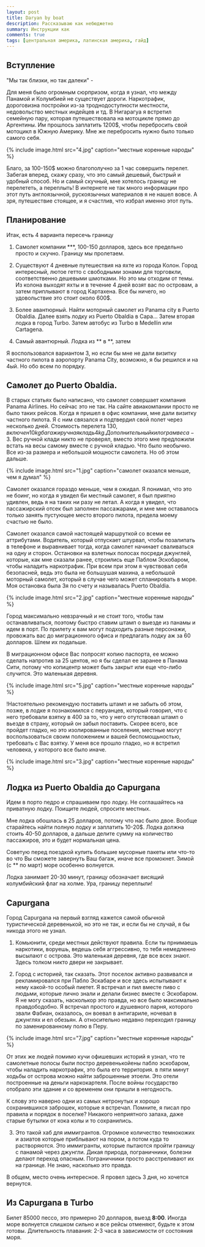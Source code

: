 ```yaml
---
layout: post
title: Daryan by boat
description: Рассказываю как небюджетно 
summary: Инструкции как 
comments: true
tags: [центральная америка, латинская америка, гайд]
---
```


## Вступление
"Мы так близки, но так далеки" - 

Для меня было огромным сюрпризом, когда я узнал, что между Панамой и Колумбией не существует дороги. Наркотрафик, дороговизна постройки из-за троднодоступности местности, недовольство местных индейцев и тд. В Нигарагуа я встретил семейную пару, которая путешествовала на мотоцикле прямо до Аргентины. Им прошлось заплатить 1200$, чтобы перебросить свой мотоцикл в Южную Америку. Мне же перебросить нужно было только самого себя.

{% 
  include image.html 
  src="4.jpg"
  caption="местные коренные народы"
%}

Благо, за 100-150$ можно благополучно за 1 час совершить перелет. Забегая вперед, скажу сразу, что это самый дешевый, быстрый и удобный способ. Но и самый скучный, мне хотелось границу не перелететь, а переплыть! В интернете не так много информации про этот путь англоязычной, рускоязычных материалов я не нашел вовсе. А зря, путешествие стоящее, и я счастлив, что избрал именно этот путь.

## Планирование
Итак, есть 4 варианта пересечь границу

1. Самолет компании ***, 100-150 долларов, здесь все предельно просто и скучно. Границу мы пролетаем. 

2. Существуют 4 дневные путешествия на яхте из города Колон. Город интересный, лютое гетто с свободными зонами для торговкли, соответственно дешевыми шмотками. Но это мы отходим от темы. Из колона выходят яхты и в течение 4 дней возят вас по островам, а затем приплывают в город Картахена. Все бы ничего, но удовольствие это стоит около 600$. 

3. Более авантюрный. Найти моторный самолет из Panama city в Puerto Obaldia. Далее взять лодку из Puerto Obaldia в Capa... Затем вторая лодка в город Turbo. Затем автобус из Turbo в Medellin или Cartagena.

4. Самый авантюрный. Лодка из ** в **, затем

Я воспользовался вариантом 3, но если бы мне не дали визитку частного пилота в аэропорту Panama City, возможно, я бы решился и на 4ый. Но обо всем по порядку. 

## Самолет до Puerto Obaldia. 
В старых статьях было написано, что самолет совершает компания Panama Airlines. Но сейчас это не так. На сайте авиакомпании просто не было таких рейсов. Когда я пришел в офис компании, мне дали визитку частного пилота. Я с ним связался и подтвердил свой полет через несколько дней. Стоимость перелета 130$, включен 10kg багаж и ручная кладь 4kg. Дополнительный килограм веса - 3$. Вес ручной клади никто не проверял, вместо этого мне предложили встать на весы самому вместе с ручной кладью. Что было необычно. Все из-за размера и небольшой мощности самолета. Но об этом дальше. 

{% 
  include image.html 
  src="1.jpg"
  caption="самолет оказался меньше, чем я думал"
%}


Самолет оказался гораздо меньше, чем я ожидал. Я понимал, что это не боинг, но когда я увидел 6и местный самолет, я был приятно удивлен, ведь я на таких ни разу не летал. А когда я увидел, что пассажирский отсек был заполнен пассажарами, и мне мне оставалось только занять пустующее место второго пилота, предела моему счастью не было. 

Самолет оказался самой настоящей маршруткой со всеми ее аттрибутами. Водитель, который отпускает штурвал, чтобы позалипать в телефоне и выравнивает тогда, когда самолет начинает сваливаться на одну и сторон. Остановки на взлетных полосах посреди джунглей, которые, как мне сказали ранее, строились еще Паблом Эскобаром, чтобы наладить наркотрафик. При всем при этом я чувствовал себя безопасней, ведь это была не большушая махина, а небольшой моторный самолет, который в случае чего может спланировать в море. Моя остановка была 3я по счету и называлась Puerto Obaldia. 

{% 
  include image.html 
  src="2.jpg"
  caption="местные коренные народы"
%}

Город максимально невзрачный и не стоит того, чтобы там останавливаться, поэтому быстро ставим штамп о выезде из панамы и идем в порт. По прилету к вам могут подходить разные персонажи, провожать вас до миграционного офиса и предлагать лодку аж за 60 долларов. Шлем их подальше.

В миграционном офисе Вас попросят копию паспорта, ее можно сделать напротив за 25 центов, но я бы сделал ее заранее в Панама Сити, потому что копицентр может быть закрыт или еще что-либо случится. Это маленькая деревня.  

{% 
  include image.html 
  src="5.jpg"
  caption="местные коренные народы"
%}

!Настоятельно рекомендую поставить штамп и не забыть об этом, позже, в лодке я познакомился с перуанцев, который говорил, что с него требовали взятку в 400 за то, что у него отутствовал штамп о вьезде в страну, который он забыл поставить. Скорее всего, все пройдет гладко, но это изолированные поселения, местные могут воспользоваться своим положением и вашей беспомощьностью, требовать с Вас взятку. У меня все прошло гладко, но я встретил человека, у которого все было иначе. 

{% 
  include image.html 
  src="3.jpg"
  caption="местные коренные народы"
%}


## Лодка из Puerto Obaldia до Capurgana
Идем в порто педро и спрашиваем про лодку. Не соглашайтесь на приватную лодку. Поищите людей, спросите местных. 

Мне лодка обошлась в 25 долларов, потому что нас было двое.
Вообще старайтесь найти полную лодку и заплатить 10-20$. Лодка должна стоить 40-50 долларов, а дальше делите сумму на количество пассажиров, это и будет нормальная цена.

Советую перед поездкой купить большие мусорные пакеты или что-то во что Вы сможете завернуть Ваш багаж, иначе все промокнет. Зимой (с ** по март) море особенно волнуется. 

Лодка занимает 20-30 минут, границу обозначает висящий колумбийский флаг на холме. Ура, границу переплыли!


## Capurgana
Город Capurgana на первый взгляд кажется самой обычной туристической деревенькой, но это не так, и если бы не случай, я бы никода этого не узнал. 

1. Комьюнити, среди местных действуют правила. Если ты прнимаешь наркотики, воруешь, ведешь себя аггрессивно, то тебя немедленно высылают с острова. Это маленькая деревня, где все всех знают. Здесь толком никто двери не закрывает. 

2. Город с историей, так сказать. Этот поселок активно развивался и рекламировался при Пабло Эскабаре и все здесь испытывают к нему какой-то особый пиетет. Я встречал и пил вместе пиво с людьми, которые лично знали и делали бизнес вместе с Эскобаром. Я не могу сказать, насколькор это правда, но все было максимально правдободобно. Я встречал простого и душевного парня, которого звали Фабиан, оказалось, он воевал в антигариле, ночевал в джунглях и ел обезьян. А относительно недавно переходил границу по заменированному полю в Перу.

{% 
  include image.html 
  src="7.jpg"
  caption="местные коренные народы"
%}

От этих же людей помимо кучи офишевших историй я узнал, что те самолетные полосы были постро деревенькойены пабло эскобаром, чтобы наладить наркотрафик, это была его территория. в пяти минут ходьбы от острова можно найти заброшенные этоели. Это отели построенные на деньги наркокартеля. После войны государство отобрало эти здание и со временем они пришли в негодность.

К слову это наверно одни из самых нетронутых и хорошо сохранившихся заброшек, которые я встречал. Помните, я писал про правила и порядок в поселке? Никакого неприятного запаха, даже старые бутылки от кока колы и то сохранились. 

3. Это такой хаб для иммигрантов. Огромное количество темнокожих и азиатов которые приблывают на пором, а потом куда то растворяются. Это иммигранты, которые пытаются пройти границу с панамой через джунгли. Дикая природа, пограничники, болезни делают переход опасным. Пограничники просто расстреливают их на границе. Не знаю, насколько это правда. 

В общем, место очень интересное. Я провел здесь 3 дня, но хочется вернутся. 

## Из Capurgana в Turbo
Билет 85000 пессо, это примерно 20 долларов, выезд **8:00**. Иногда море волнуется слишком сильно и все рейсы отменяют, будьте к этом готовы. Длительность плавания: 2-3 часа в зависимости от состояния моря. 

